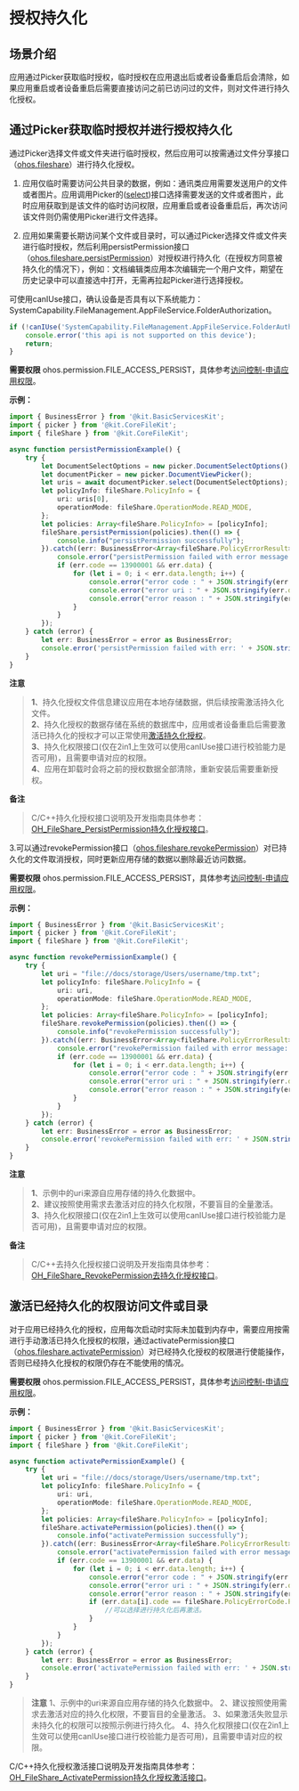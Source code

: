 # 授权持久化

## 场景介绍

应用通过Picker获取临时授权，临时授权在应用退出后或者设备重启后会清除，如果应用重启或者设备重启后需要直接访问之前已访问过的文件，则对文件进行持久化授权。

## 通过Picker获取临时授权并进行授权持久化

通过Picker选择文件或文件夹进行临时授权，然后应用可以按需通过文件分享接口（[ohos.fileshare](../reference/apis-core-file-kit/js-apis-fileShare.md)）进行持久化授权。

1. 应用仅临时需要访问公共目录的数据，例如：通讯类应用需要发送用户的文件或者图片。应用调用Picker的([select](../reference/apis-core-file-kit/js-apis-file-picker.md#select-3))接口选择需要发送的文件或者图片，此时应用获取到是该文件的临时访问权限，应用重启或者设备重启后，再次访问该文件则仍需使用Picker进行文件选择。

2. 应用如果需要长期访问某个文件或目录时，可以通过Picker选择文件或文件夹进行临时授权，然后利用persistPermission接口（[ohos.fileshare.persistPermission](../reference/apis-core-file-kit/js-apis-fileShare.md#filesharepersistpermission11)）对授权进行持久化（在授权方同意被持久化的情况下），例如：文档编辑类应用本次编辑完一个用户文件，期望在历史记录中可以直接选中打开，无需再拉起Picker进行选择授权。

可使用canIUse接口，确认设备是否具有以下系统能力：SystemCapability.FileManagement.AppFileService.FolderAuthorization。

```ts
if (!canIUse('SystemCapability.FileManagement.AppFileService.FolderAuthorization')) {
    console.error('this api is not supported on this device');
    return;
}
```

**需要权限**
ohos.permission.FILE_ACCESS_PERSIST，具体参考[访问控制-申请应用权限](../security/AccessToken/determine-application-mode.md)。

**示例：**

```ts
import { BusinessError } from '@kit.BasicServicesKit';
import { picker } from '@kit.CoreFileKit';
import { fileShare } from '@kit.CoreFileKit';

async function persistPermissionExample() {
    try {
        let DocumentSelectOptions = new picker.DocumentSelectOptions();
        let documentPicker = new picker.DocumentViewPicker();
        let uris = await documentPicker.select(DocumentSelectOptions);
        let policyInfo: fileShare.PolicyInfo = {
            uri: uris[0],
            operationMode: fileShare.OperationMode.READ_MODE,
        };
        let policies: Array<fileShare.PolicyInfo> = [policyInfo];
        fileShare.persistPermission(policies).then(() => {
            console.info("persistPermission successfully");
        }).catch((err: BusinessError<Array<fileShare.PolicyErrorResult>>) => {
            console.error("persistPermission failed with error message: " + err.message + ", error code: " + err.code);
            if (err.code == 13900001 && err.data) {
                for (let i = 0; i < err.data.length; i++) {
                    console.error("error code : " + JSON.stringify(err.data[i].code));
                    console.error("error uri : " + JSON.stringify(err.data[i].uri));
                    console.error("error reason : " + JSON.stringify(err.data[i].message));
                }
            }
        });
    } catch (error) {
        let err: BusinessError = error as BusinessError;
        console.error('persistPermission failed with err: ' + JSON.stringify(err));
    }
}
```

**注意**
> **1**、持久化授权文件信息建议应用在本地存储数据，供后续按需激活持久化文件。
> <br>**2**、持久化授权的数据存储在系统的数据库中，应用或者设备重启后需要激活已持久化的授权才可以正常使用[激活持久化授权](#激活已经持久化的权限访问文件或目录)。
> <br>**3**、持久化权限接口(仅在2in1上生效可以使用canIUse接口进行校验能力是否可用)，且需要申请对应的权限。
> <br>**4**、应用在卸载时会将之前的授权数据全部清除，重新安装后需要重新授权。

**备注**
> C/C++持久化授权接口说明及开发指南具体参考：[OH_FileShare_PersistPermission持久化授权接口](native-fileshare-guidelines.md)。

3.可以通过revokePermission接口（[ohos.fileshare.revokePermission](../reference/apis-core-file-kit/js-apis-fileShare.md#filesharerevokepermission11)）对已持久化的文件取消授权，同时更新应用存储的数据以删除最近访问数据。

**需要权限**
ohos.permission.FILE_ACCESS_PERSIST，具体参考[访问控制-申请应用权限](../security/AccessToken/determine-application-mode.md)。

**示例：**

```ts
import { BusinessError } from '@kit.BasicServicesKit';
import { picker } from '@kit.CoreFileKit';
import { fileShare } from '@kit.CoreFileKit';

async function revokePermissionExample() {
    try {
        let uri = "file://docs/storage/Users/username/tmp.txt";
        let policyInfo: fileShare.PolicyInfo = {
            uri: uri,
            operationMode: fileShare.OperationMode.READ_MODE,
        };
        let policies: Array<fileShare.PolicyInfo> = [policyInfo];
        fileShare.revokePermission(policies).then(() => {
            console.info("revokePermission successfully");
        }).catch((err: BusinessError<Array<fileShare.PolicyErrorResult>>) => {
            console.error("revokePermission failed with error message: " + err.message + ", error code: " + err.code);
            if (err.code == 13900001 && err.data) {
                for (let i = 0; i < err.data.length; i++) {
                    console.error("error code : " + JSON.stringify(err.data[i].code));
                    console.error("error uri : " + JSON.stringify(err.data[i].uri));
                    console.error("error reason : " + JSON.stringify(err.data[i].message));
                }
            }
        });
    } catch (error) {
        let err: BusinessError = error as BusinessError;
        console.error('revokePermission failed with err: ' + JSON.stringify(err));
    }
}
```

**注意**
> **1**、示例中的uri来源自应用存储的持久化数据中。
> <br>**2**、建议按照使用需求去激活对应的持久化权限，不要盲目的全量激活。
> <br>**3**、持久化权限接口(仅在2in1上生效可以使用canIUse接口进行校验能力是否可用)，且需要申请对应的权限。

**备注**
> C/C++去持久化授权接口说明及开发指南具体参考：[OH_FileShare_RevokePermission去持久化授权接口](native-fileshare-guidelines.md)。

## 激活已经持久化的权限访问文件或目录

对于应用已经持久化的授权，应用每次启动时实际未加载到内存中，需要应用按需进行手动激活已持久化授权的权限，通过activatePermission接口（[ohos.fileshare.activatePermission](../reference/apis-core-file-kit/js-apis-fileShare.md#fileshareactivatepermission11)）对已经持久化授权的权限进行使能操作，否则已经持久化授权的权限仍存在不能使用的情况。

**需要权限**
ohos.permission.FILE_ACCESS_PERSIST，具体参考[访问控制-申请应用权限](../security/AccessToken/determine-application-mode.md)。

**示例：**

```ts
import { BusinessError } from '@kit.BasicServicesKit';
import { picker } from '@kit.CoreFileKit';
import { fileShare } from '@kit.CoreFileKit';

async function activatePermissionExample() {
    try {
        let uri = "file://docs/storage/Users/username/tmp.txt";
        let policyInfo: fileShare.PolicyInfo = {
            uri: uri,
            operationMode: fileShare.OperationMode.READ_MODE,
        };
        let policies: Array<fileShare.PolicyInfo> = [policyInfo];
        fileShare.activatePermission(policies).then(() => {
            console.info("activatePermission successfully");
        }).catch((err: BusinessError<Array<fileShare.PolicyErrorResult>>) => {
            console.error("activatePermission failed with error message: " + err.message + ", error code: " + err.code);
            if (err.code == 13900001 && err.data) {
                for (let i = 0; i < err.data.length; i++) {
                    console.error("error code : " + JSON.stringify(err.data[i].code));
                    console.error("error uri : " + JSON.stringify(err.data[i].uri));
                    console.error("error reason : " + JSON.stringify(err.data[i].message));
                    if (err.data[i].code == fileShare.PolicyErrorCode.PERMISSION_NOT_PERSISTED) {
                        //可以选择进行持久化后再激活。
                    }
                }
            }
        });
    } catch (error) {
        let err: BusinessError = error as BusinessError;
        console.error('activatePermission failed with err: ' + JSON.stringify(err));
    }
}
```

> **注意**
> 1、示例中的uri来源自应用存储的持久化数据中。
> 2、建议按照使用需求去激活对应的持久化权限，不要盲目的全量激活。
> 3、如果激活失败显示未持久化的权限可以按照示例进行持久化。
> 4、持久化权限接口(仅在2in1上生效可以使用canIUse接口进行校验能力是否可用)，且需要申请对应的权限。

C/C++持久化授权激活接口说明及开发指南具体参考：[OH_FileShare_ActivatePermission持久化授权激活接口](native-fileshare-guidelines.md)。
